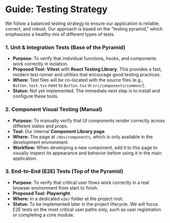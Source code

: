 # Guide: Testing Strategy

We follow a balanced testing strategy to ensure our application is reliable, correct, and robust. Our approach is based on the "testing pyramid," which emphasizes a healthy mix of different types of tests.

### 1. Unit & Integration Tests (Base of the Pyramid)

*   **Purpose:** To verify that individual functions, hooks, and components work correctly in isolation.
*   **Proposed Tool:** **Vitest** with **React Testing Library**. This provides a fast, modern test runner and utilities that encourage good testing practices.
*   **Where:** Test files will be co-located with the source files (e.g., `Button.test.tsx` next to `Button.tsx` in `src/components/common/`).
*   **Status:** Not yet implemented. The immediate next step is to install and configure these tools.

### 2. Component Visual Testing (Manual)

*   **Purpose:** To manually verify that UI components render correctly across different states and props.
*   **Tool:** Our internal **Component Library page**.
*   **Where:** The page at `/dev/components`, which is only available in the development environment.
*   **Workflow:** When developing a new component, add it to this page to visually inspect its appearance and behavior before using it in the main application.

### 3. End-to-End (E2E) Tests (Top of the Pyramid)

*   **Purpose:** To verify that critical user flows work correctly in a real browser environment from start to finish.
*   **Proposed Tool:** **Playwright**.
*   **Where:** In a dedicated `e2e/` folder at the project root.
*   **Status:** To be implemented later in the project lifecycle. We will focus E2E tests on the most critical user paths only, such as user registration or completing a core module.
